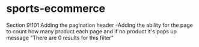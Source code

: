 # sports-ecommerce

Section 9\101 Adding the pagination header
-Adding the ability for the page to count how many product each page and 
if no product it's pops up message "There are 0 results for this filter"







